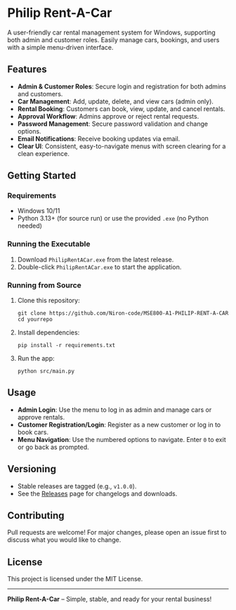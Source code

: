 # Philip Rent-A-Car

A user-friendly car rental management system for Windows, supporting both admin and customer roles. Easily manage cars, bookings, and users with a simple menu-driven interface.

## Features
- **Admin & Customer Roles**: Secure login and registration for both admins and customers.
- **Car Management**: Add, update, delete, and view cars (admin only).
- **Rental Booking**: Customers can book, view, update, and cancel rentals.
- **Approval Workflow**: Admins approve or reject rental requests.
- **Password Management**: Secure password validation and change options.
- **Email Notifications**: Receive booking updates via email.
- **Clear UI**: Consistent, easy-to-navigate menus with screen clearing for a clean experience.

## Getting Started

### Requirements
- Windows 10/11
- Python 3.13+ (for source run) or use the provided `.exe` (no Python needed)

### Running the Executable
1. Download `PhilipRentACar.exe` from the latest release.
2. Double-click `PhilipRentACar.exe` to start the application.

### Running from Source
1. Clone this repository:
   ```
   git clone https://github.com/Niron-code/MSE800-A1-PHILIP-RENT-A-CAR
   cd yourrepo
   ```
2. Install dependencies:
   ```
   pip install -r requirements.txt
   ```
3. Run the app:
   ```
   python src/main.py
   ```

## Usage
- **Admin Login**: Use the menu to log in as admin and manage cars or approve rentals.
- **Customer Registration/Login**: Register as a new customer or log in to book cars.
- **Menu Navigation**: Use the numbered options to navigate. Enter `0` to exit or go back as prompted.

## Versioning
- Stable releases are tagged (e.g., `v1.0.0`).
- See the [Releases](https://github.com/Niron-code/MSE800-A1-PHILIP-RENT-A-CAR/releases) page for changelogs and downloads.

## Contributing
Pull requests are welcome! For major changes, please open an issue first to discuss what you would like to change.

## License
This project is licensed under the MIT License.

---

**Philip Rent-A-Car** – Simple, stable, and ready for your rental business!
